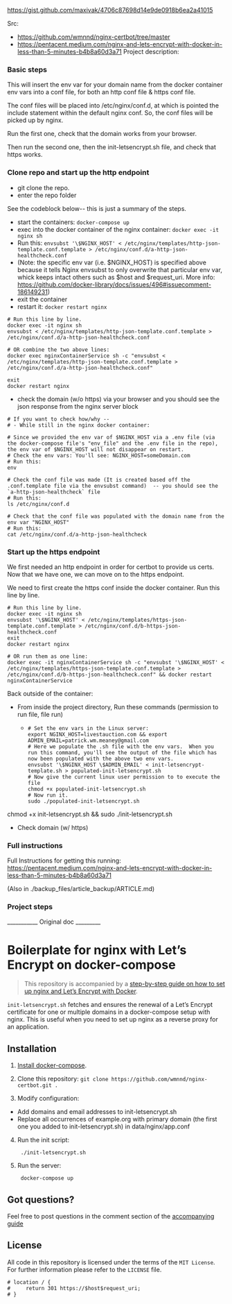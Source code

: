 
https://gist.github.com/maxivak/4706c87698d14e9de0918b6ea2a41015

Src:
- https://github.com/wmnnd/nginx-certbot/tree/master
- https://pentacent.medium.com/nginx-and-lets-encrypt-with-docker-in-less-than-5-minutes-b4b8a60d3a71
Project description:

### Basic steps


This will insert the env var for your domain name from the docker container env vars into a conf file, for both an http conf file & https conf file.

The conf files will be placed into /etc/nginx/conf.d, at which is pointed the include statement within the default nginx conf.  So, the conf files will be picked up by nginx.

Run the first one, check that the domain works from your browser.

Then run the second one, then the init-letsencrypt.sh file, and check that https works.

### Clone repo and start up the http endpoint

- git clone the repo.
- enter the repo folder

See the codeblock below-- this is just a summary of the steps.
- start the containers: `docker-compose up`
- exec into the docker container of the nginx container: `docker exec -it nginx sh`
- Run this: `envsubst '\$NGINX_HOST' < /etc/nginx/templates/http-json-template.conf.template > /etc/nginx/conf.d/a-http-json-healthcheck.conf`
- (Note: the specific env var (i.e. $NGINX_HOST) is specified above because it tells Nginx envsubst to only overwrite that particular env var, whick keeps intact others such as $host and  $request_uri.  More info: https://github.com/docker-library/docs/issues/496#issuecomment-186149231)
- exit the container
- restart it: `docker restart nginx`

```shell
# Run this line by line.
docker exec -it nginx sh
envsubst < /etc/nginx/templates/http-json-template.conf.template > /etc/nginx/conf.d/a-http-json-healthcheck.conf

# OR combine the two above lines:
docker exec nginxContainerService sh -c "envsubst < /etc/nginx/templates/http-json-template.conf.template > /etc/nginx/conf.d/a-http-json-healthcheck.conf"

exit
docker restart nginx
```

- check the domain (w/o https) via your browser and you should see the json response from the nginx server block

```shell
# If you want to check how/why -- 
# - While still in the nginx docker container:

# Since we provided the env var of $NGINX_HOST via a .env file (via the docker-compose file's "env_file" and the .env file in the repo), the env var of $NGINX_HOST will not disappear on restart.
# Check the env vars: You'll see: NGINX_HOST=someDomain.com
# Run this:
env

# Check the conf file was made (It is created based off the .conf.template file via the envsubst command)  -- you should see the `a-http-json-healthcheck` file
# Run this:
ls /etc/nginx/conf.d

# Check that the conf file was populated with the domain name from the env var "NGINX_HOST"
# Run this:
cat /etc/nginx/conf.d/a-http-json-healthcheck
```

### Start up the https endpoint

We first needed an http endpoint in order for certbot to provide us certs.
Now that we have one, we can move on to the https endpoint.

We need to first create the https conf inside the docker container.
Run this line by line.

```shell
# Run this line by line.
docker exec -it nginx sh
envsubst '\$NGINX_HOST' < /etc/nginx/templates/https-json-template.conf.template > /etc/nginx/conf.d/b-https-json-healthcheck.conf
exit
docker restart nginx

# OR run them as one line:
docker exec -it nginxContainerService sh -c "envsubst '\$NGINX_HOST' < /etc/nginx/templates/https-json-template.conf.template > /etc/nginx/conf.d/b-https-json-healthcheck.conf" && docker restart nginxContainerService
```



Back outside of the container:
- From inside the project directory, Run these commands (permission to run file, file run)
  - ```shell
    # Set the env vars in the Linux server:
    export NGINX_HOST=livestauction.com && export ADMIN_EMAIL=patrick.wm.meaney@gmail.com
    # Here we populate the .sh file with the env vars.  When you run this command, you'll see the output of the file which has now been populated with the above two env vars.
    envsubst '\$NGINX_HOST \$ADMIN_EMAIL' < init-letsencrypt-template.sh > populated-init-letsencrypt.sh
    # Now give the current linux user permission to to execute the file
    chmod +x populated-init-letsencrypt.sh
    # Now run it.
    sudo ./populated-init-letsencrypt.sh
    ```

chmod +x init-letsencrypt.sh && sudo ./init-letsencrypt.sh
- Check domain (w/ https)



### Full instructions
Full Instructions for getting this running:
https://pentacent.medium.com/nginx-and-lets-encrypt-with-docker-in-less-than-5-minutes-b4b8a60d3a71

(Also in ./backup_files/article_backup/ARTICLE.md)

### Project steps




___________ Original doc _________
# Boilerplate for nginx with Let’s Encrypt on docker-compose

> This repository is accompanied by a [step-by-step guide on how to
set up nginx and Let’s Encrypt with Docker](https://medium.com/@pentacent/nginx-and-lets-encrypt-with-docker-in-less-than-5-minutes-b4b8a60d3a71).

`init-letsencrypt.sh` fetches and ensures the renewal of a Let’s
Encrypt certificate for one or multiple domains in a docker-compose
setup with nginx.
This is useful when you need to set up nginx as a reverse proxy for an
application.

## Installation
1. [Install docker-compose](https://docs.docker.com/compose/install/#install-compose).

2. Clone this repository: `git clone https://github.com/wmnnd/nginx-certbot.git .`

3. Modify configuration:
- Add domains and email addresses to init-letsencrypt.sh
- Replace all occurrences of example.org with primary domain (the first one you added to init-letsencrypt.sh) in data/nginx/app.conf

4. Run the init script:

        ./init-letsencrypt.sh

5. Run the server:

        docker-compose up

## Got questions?
Feel free to post questions in the comment section of the [accompanying guide](https://medium.com/@pentacent/nginx-and-lets-encrypt-with-docker-in-less-than-5-minutes-b4b8a60d3a71)

## License
All code in this repository is licensed under the terms of the `MIT License`. For further information please refer to the `LICENSE` file.




    # location / {
    #     return 301 https://$host$request_uri;
    # }